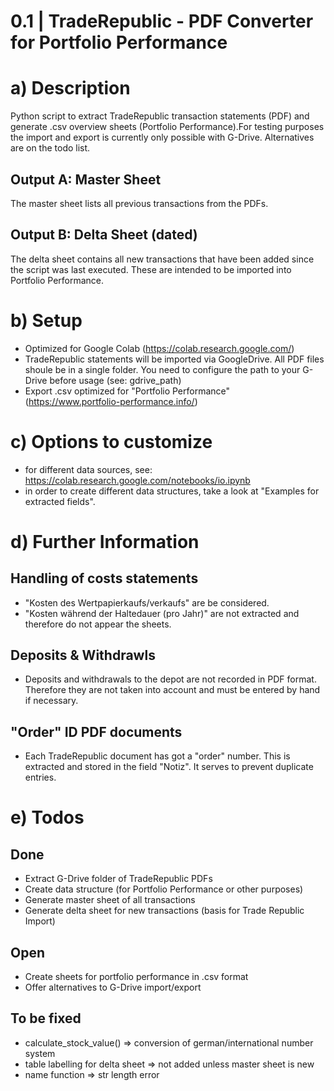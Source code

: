 #   0.1 | TradeRepublic - PDF Converter for Portfolio Performance
# a) Description
Python script to extract TradeRepublic transaction statements (PDF) and generate .csv overview sheets (Portfolio Performance).For testing purposes the import and export is currently only possible with G-Drive. Alternatives are on the todo list. 

## Output A: Master Sheet
The master sheet lists all previous transactions from the PDFs. 

## Output B: Delta Sheet (dated)
The delta sheet contains all new transactions that have been added since the script was last executed. These are intended to be imported into Portfolio Performance. 

# b) Setup
*   Optimized for Google Colab (https://colab.research.google.com/)
*   TradeRepublic statements will be imported via GoogleDrive. All PDF files shoule be in a single folder. You need to configure the path to your G-Drive before usage (see: gdrive_path) 
*   Export .csv optimized for "Portfolio Performance" (https://www.portfolio-performance.info/)

# c) Options to customize
- for different data sources, see: https://colab.research.google.com/notebooks/io.ipynb
- in order to create different data structures, take a look at "Examples for extracted fields". 

# d) Further Information
## Handling of costs statements
*   "Kosten des Wertpapierkaufs/verkaufs" are be considered.
*   "Kosten während der Haltedauer (pro Jahr)" are not extracted and therefore do not appear the sheets. 

## Deposits & Withdrawls
* Deposits and withdrawals to the depot are not recorded in PDF format. Therefore they are not taken into account and must be entered by hand if necessary.

## "Order" ID PDF documents
* Each TradeRepublic document has got a "order" number. This is extracted and stored in the field "Notiz". It serves to prevent duplicate entries.  

# e) Todos
## Done
* Extract G-Drive folder of TradeRepublic PDFs
* Create data structure (for Portfolio Performance or other purposes)
* Generate master sheet of all transactions
* Generate delta sheet for new transactions (basis for Trade Republic Import)

## Open
* Create sheets for portfolio performance in .csv format
* Offer alternatives to G-Drive import/export

## To be fixed
- calculate_stock_value() => conversion of german/international number system
- table labelling for delta sheet => not added unless master sheet is new
- name function => str length error

